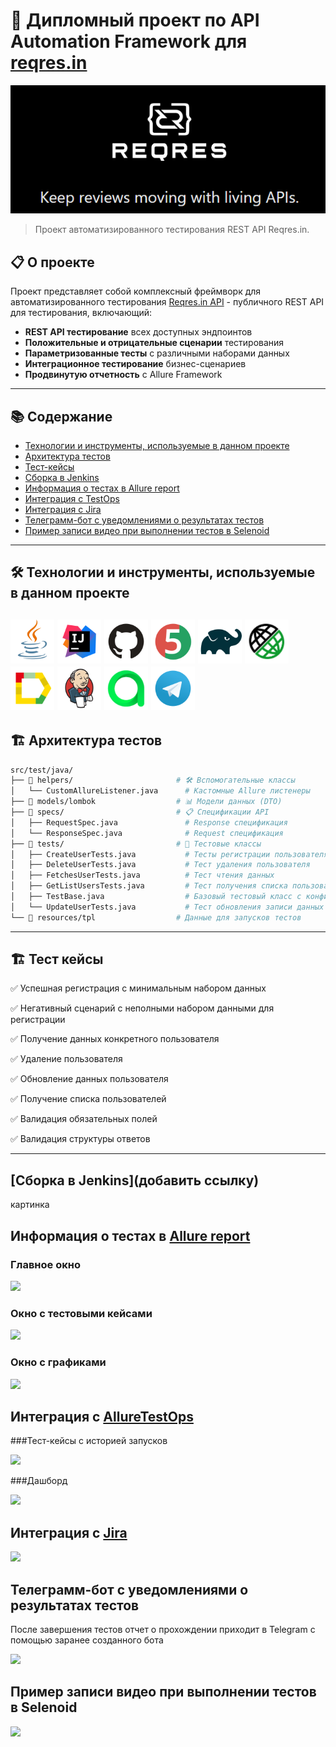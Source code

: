 # 🚀 Дипломный проект по API Automation Framework для [reqres.in](https://reqres.in/)

![](https://github.com/kenzinaAA/qa_guru_diploma_api/blob/main/images/logo/ReqResLogo.png)

> Проект автоматизированного тестирования REST API Reqres.in.

## 📋 О проекте

Проект представляет собой комплексный фреймворк для автоматизированного тестирования [Reqres.in API](https://reqres.in) - публичного REST API для тестирования, включающий:

- **REST API тестирование** всех доступных эндпоинтов
- **Положительные и отрицательные сценарии** тестирования
- **Параметризованные тесты** с различными наборами данных
- **Интеграционное тестирование** бизнес-сценариев
- **Продвинутую отчетность** с Allure Framework
---

## 📚 Содержание

- [Технологии и инструменты, используемые в данном проекте](#технологии-и-инструменты)
- [Архитектура тестов](#архитектура-тестов)
- [Тест-кейсы](#тест-кейсы)
- [Сборка в Jenkins](#-сборка-в-jenkins)
- [Информация о тестах в Allure report](#-allure-отчет)
- [Интеграция с TestOps](#-интеграция-с-testops)
- [Интеграция с Jira](#-интеграция-с-jira)
- [Телеграмм-бот с уведомлениями о результатах тестов](#-телеграмм-бот-с-уведомлениями-о-результатах-тестов)
- [Пример записи видео при выполнении тестов в Selenoid](#-пример-записи-видео-при-выполнении-тестов-в-selenoid)

---
<a id="технологии-и-инструменты"></a>
## 🛠 Технологии и инструменты, используемые в данном проекте

[<img alt="Java" height="70" src="https://github.com/kenzinaAA/qa_guru_diploma_api/blob/main/images/logo/Java.svg" width="70"/>](https://www.java.com/)
[<img alt="IDEA" height="70" src="https://github.com/kenzinaAA/qa_guru_diploma_api/blob/main/images/logo/Idea.svg" width="70"/>](https://www.jetbrains.com/idea/)
[<img alt="Github" height="70" src="https://github.com/kenzinaAA/qa_guru_diploma_api/blob/main/images/logo/GitHub.svg" width="70"/>](https://github.com/)
[<img alt="JUnit 5" height="70" src="https://github.com/kenzinaAA/qa_guru_diploma_api/blob/main/images/logo/Junit5.svg" width="70"/>](https://junit.org/junit5/)
[<img alt="Gradle" height="70" src="https://github.com/kenzinaAA/qa_guru_diploma_api/blob/main/images/logo/Gradle.svg" width="70"/>](https://gradle.org/)
[<img alt="Rest-assured" height="70" src="https://github.com/kenzinaAA/qa_guru_diploma_api/blob/main/images/logo/rest-assured-logo.svg" width="70"/>](https://rest-assured.io/)
[<img alt="Allure" height="70" src="https://github.com/kenzinaAA/qa_guru_diploma_api/blob/main/images/logo/Allure.svg" width="70"/>](https://github.com/allure-framework/allure2)
[<img alt="Jenkins" height="70" src="https://github.com/kenzinaAA/qa_guru_diploma_api/blob/main/images/logo/Jenkins.svg" width="70"/>](https://www.jenkins.io/)
[<img alt="Allure_EE" height="70" src="https://github.com/kenzinaAA/qa_guru_diploma_api/blob/main/images/logo/Allure_EE.svg" width="70"/>](https://qameta.io/)
[<img alt="Telegram" height="70" src="https://github.com/kenzinaAA/qa_guru_diploma_api/blob/main/images/logo/Telegram.svg" width="70"/>](https://qameta.io/)
---

<a id="архитектура-тестов"></a>
## 🏗 Архитектура тестов

```bash
src/test/java/
├── 📁 helpers/                       # 🛠 Вспомогательные классы
│   └── CustomAllureListener.java      # Кастомные Allure листенеры
├── 📁 models/lombok                  # 📊 Модели данных (DTO)
├── 📁 specs/                         # 📋 Спецификации API
│   ├── RequestSpec.java               # Response спецификация
│   └── ResponseSpec.java              # Request спецификация
├── 📁 tests/                         # 🧪 Тестовые классы
│   ├── CreateUserTests.java           # Тесты регистрации пользователя
│   ├── DeleteUserTests.java           # Тест удаления пользователя
│   ├── FetchesUserTests.java          # Тест чтения данных
│   ├── GetListUsersTests.java         # Тест получения списка пользователей
│   ├── TestBase.java                  # Базовый тестовый класс с конфигурацией запусков тестов
│   └── UpdateUserTests.java           # Тест обновления записи данных
└── 📁 resources/tpl                  # Данные для запусков тестов
````

---
<a id="Покрытие функциональности"></a>
## 🏗 Тест кейсы

✅ Успешная регистрация с минимальным набором данных

✅ Негативный сценарий с неполными набором данными для регистрации

✅ Получение данных конкретного пользователя

✅ Удаление пользователя

✅ Обновление данных пользователя

✅ Получение списка пользователей

✅ Валидация обязательных полей

✅ Валидация структуры ответов

---
## [Сборка в Jenkins](добавить ссылку)
картинка

## Информация о тестах в [Allure report](ссылка)

### Главное окно

![](картинка)

### Окно с тестовыми кейсами

![](картинка)

### Окно с графиками

![](картинка)

## Интеграция с [AllureTestOps](ссылка)

###Тест-кейсы с историей запусков

![](картинка)

###Дашборд

![](картинка)

## Интеграция с [Jira](ссылка)

![](картинка)

## Телеграмм-бот с уведомлениями о результатах тестов

После завершения тестов отчет о прохождении приходит в Telegram с помощью заранее созданного бота

![](картинка)

## Пример записи видео при выполнении тестов в Selenoid

![](видео)
